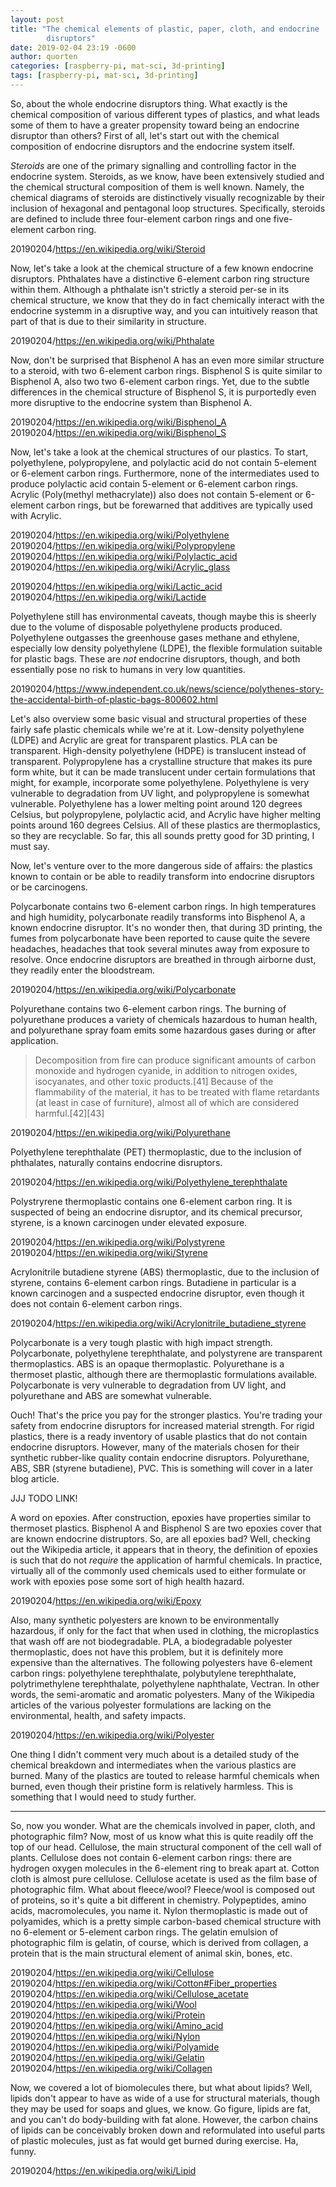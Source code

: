 ```yaml
---
layout: post
title: "The chemical elements of plastic, paper, cloth, and endocrine
        disruptors"
date: 2019-02-04 23:19 -0600
author: quorten
categories: [raspberry-pi, mat-sci, 3d-printing]
tags: [raspberry-pi, mat-sci, 3d-printing]
---
```


So, about the whole endocrine disruptors thing.  What exactly is the
chemical composition of various different types of plastics, and what
leads some of them to have a greater propensity toward being an
endocrine disruptor than others?  First of all, let's start out with
the chemical composition of endocrine disruptors and the endocrine
system itself.

_Steroids_ are one of the primary signalling and controlling factor in
the endocrine system.  Steroids, as we know, have been extensively
studied and the chemical structural composition of them is well known.
Namely, the chemical diagrams of steroids are distinctively visually
recognizable by their inclusion of hexagonal and pentagonal loop
structures.  Specifically, steroids are defined to include three
four-element carbon rings and one five-element carbon ring.

20190204/https://en.wikipedia.org/wiki/Steroid

Now, let's take a look at the chemical structure of a few known
endocrine disruptors.  Phthalates have a distinctive 6-element carbon
ring structure within them.  Although a phthalate isn't strictly a
steroid per-se in its chemical structure, we know that they do in fact
chemically interact with the endocrine systemm in a disruptive way,
and you can intuitively reason that part of that is due to their
similarity in structure.

20190204/https://en.wikipedia.org/wiki/Phthalate

<!-- more -->

Now, don't be surprised that Bisphenol A has an even more similar
structure to a steroid, with two 6-element carbon rings.  Bisphenol S
is quite similar to Bisphenol A, also two two 6-element carbon rings.
Yet, due to the subtle differences in the chemical structure of
Bisphenol S, it is purportedly even more disruptive to the endocrine
system than Bisphenol A.

20190204/https://en.wikipedia.org/wiki/Bisphenol_A  
20190204/https://en.wikipedia.org/wiki/Bisphenol_S

Now, let's take a look at the chemical structures of our plastics.  To
start, polyethylene, polypropylene, and polylactic acid do not contain
5-element or 6-element carbon rings.  Furthermore, none of the
intermediates used to produce polylactic acid contain 5-element or
6-element carbon rings.  Acrylic (Poly(methyl methacrylate)) also does
not contain 5-element or 6-element carbon rings, but be forewarned
that additives are typically used with Acrylic.

20190204/https://en.wikipedia.org/wiki/Polyethylene  
20190204/https://en.wikipedia.org/wiki/Polypropylene  
20190204/https://en.wikipedia.org/wiki/Polylactic_acid  
20190204/https://en.wikipedia.org/wiki/Acrylic_glass

20190204/https://en.wikipedia.org/wiki/Lactic_acid  
20190204/https://en.wikipedia.org/wiki/Lactide

Polyethylene still has environmental caveats, though maybe this is
sheerly due to the volume of disposable polyethylene products
produced.  Polyethylene outgasses the greenhouse gases methane and
ethylene, especially low density polyethylene (LDPE), the flexible
formulation suitable for plastic bags.  These are _not_ endocrine
disruptors, though, and both essentially pose no risk to humans in
very low quantities.

20190204/https://www.independent.co.uk/news/science/polythenes-story-the-accidental-birth-of-plastic-bags-800602.html

Let's also overview some basic visual and structural properties of
these fairly safe plastic chemicals while we're at it.  Low-density
polyethylene (LDPE) and Acrylic are great for transparent plastics.
PLA can be transparent.  High-density polyethylene (HDPE) is
translucent instead of transparent.  Polypropylene has a crystalline
structure that makes its pure form white, but it can be made
translucent under certain formulations that might, for example,
incorporate some polyethylene.  Polyethylene is very vulnerable to
degradation from UV light, and polypropylene is somewhat vulnerable.
Polyethylene has a lower melting point around 120 degrees Celsius, but
polypropylene, polylactic acid, and Acrylic have higher melting points
around 160 degrees Celsius.  All of these plastics are thermoplastics,
so they are recyclable.  So far, this all sounds pretty good for 3D
printing, I must say.

Now, let's venture over to the more dangerous side of affairs: the
plastics known to contain or be able to readily transform into
endocrine disruptors or be carcinogens.

Polycarbonate contains two 6-element carbon rings.  In high
temperatures and high humidity, polycarbonate readily transforms into
Bisphenol A, a known endocrine disruptor.  It's no wonder then, that
during 3D printing, the fumes from polycarbonate have been reported to
cause quite the severe headaches, headaches that took several minutes
away from exposure to resolve.  Once endocrine disruptors are breathed
in through airborne dust, they readily enter the bloodstream.

20190204/https://en.wikipedia.org/wiki/Polycarbonate

Polyurethane contains two 6-element carbon rings.  The burning of
polyurethane produces a variety of chemicals hazardous to human
health, and polyurethane spray foam emits some hazardous gases during
or after application.

> Decomposition from fire can produce significant amounts of carbon
> monoxide and hydrogen cyanide, in addition to nitrogen oxides,
> isocyanates, and other toxic products.[41]  Because of the
> flammability of the material, it has to be treated with flame
> retardants (at least in case of furniture), almost all of which are
> considered harmful.[42][43]

20190204/https://en.wikipedia.org/wiki/Polyurethane

Polyethylene terephthalate (PET) thermoplastic, due to the inclusion
of phthalates, naturally contains endocrine disruptors.

20190204/https://en.wikipedia.org/wiki/Polyethylene_terephthalate

Polystryrene thermoplastic contains one 6-element carbon ring.  It is
suspected of being an endocrine disruptor, and its chemical precursor,
styrene, is a known carcinogen under elevated exposure.

20190204/https://en.wikipedia.org/wiki/Polystyrene  
20190204/https://en.wikipedia.org/wiki/Styrene

Acrylonitrile butadiene styrene (ABS) thermoplastic, due to the
inclusion of styrene, contains 6-element carbon rings.  Butadiene in
particular is a known carcinogen and a suspected endocrine disruptor,
even though it does not contain 6-element carbon rings.

20190204/https://en.wikipedia.org/wiki/Acrylonitrile_butadiene_styrene

Polycarbonate is a very tough plastic with high impact strength.
Polycarbonate, polyethylene terephthalate, and polystyrene are
transparent thermoplastics.  ABS is an opaque thermoplastic.
Polyurethane is a thermoset plastic, although there are thermoplastic
formulations available.  Polycarbonate is very vulnerable to
degradation from UV light, and polyurethane and ABS are somewhat
vulnerable.

Ouch!  That's the price you pay for the stronger plastics.  You're
trading your safety from endocrine disruptors for increased material
strength.  For rigid plastics, there is a ready inventory of usable
plastics that do not contain endocrine disruptors.  However, many of
the materials chosen for their synthetic rubber-like quality contain
endocrine disruptors.  Polyurethane, ABS, SBR (styrene butadiene),
PVC.  This is something will cover in a later blog article.

JJJ TODO LINK!

A word on epoxies.  After construction, epoxies have properties
similar to thermoset plastics.  Bisphenol A and Bisphenol S are two
epoxies cover that are known endocrine distruptors.  So, are all
epoxies bad?  Well, checking out the Wikipedia article, it appears
that in theory, the definition of epoxies is such that do not
_require_ the application of harmful chemicals.  In practice,
virtually all of the commonly used chemicals used to either formulate
or work with epoxies pose some sort of high health hazard.

20190204/https://en.wikipedia.org/wiki/Epoxy

Also, many synthetic polyesters are known to be environmentally
hazardous, if only for the fact that when used in clothing, the
microplastics that wash off are not biodegradable.  PLA, a
biodegradable polyester thermoplastic, does not have this problem, but
it is definitely more expensive than the alternatives.  The following
polyesters have 6-element carbon rings: polyethylene terephthalate,
polybutylene terephthalate, polytrimethylene terephthalate,
polyethylene naphthalate, Vectran.  In other words, the semi-aromatic
and aromatic polyesters.  Many of the Wikipedia articles of the
various polyester formulations are lacking on the environmental,
health, and safety impacts.

20190204/https://en.wikipedia.org/wiki/Polyester

One thing I didn't comment very much about is a detailed study of the
chemical breakdown and intermediates when the various plastics are
burned.  Many of the plastics are touted to release harmful chemicals
when burned, even though their pristine form is relatively harmless.
This is something that I would need to study further.

----------

So, now you wonder.  What are the chemicals involved in paper, cloth,
and photographic film?  Now, most of us know what this is quite
readily off the top of our head.  Cellulose, the main structural
component of the cell wall of plants.  Cellulose does not contain
6-element carbon rings: there are hydrogen oxygen molecules in the
6-element ring to break apart at.  Cotton cloth is almost pure
cellulose.  Cellulose acetate is used as the film base of photographic
film.  What about fleece/wool?  Fleece/wool is composed out of
proteins, so it's quite a bit different in chemistry.  Polypeptides,
amino acids, macromolecules, you name it.  Nylon thermoplastic is made
out of polyamides, which is a pretty simple carbon-based chemical
structure with no 6-element or 5-element carbon rings.  The gelatin
emulsion of photographic film is gelatin, of course, which is derived
from collagen, a protein that is the main structural element of animal
skin, bones, etc.

20190204/https://en.wikipedia.org/wiki/Cellulose  
20190204/https://en.wikipedia.org/wiki/Cotton#Fiber_properties  
20190204/https://en.wikipedia.org/wiki/Cellulose_acetate  
20190204/https://en.wikipedia.org/wiki/Wool  
20190204/https://en.wikipedia.org/wiki/Protein  
20190204/https://en.wikipedia.org/wiki/Amino_acid  
20190204/https://en.wikipedia.org/wiki/Nylon  
20190204/https://en.wikipedia.org/wiki/Polyamide  
20190204/https://en.wikipedia.org/wiki/Gelatin  
20190204/https://en.wikipedia.org/wiki/Collagen

Now, we covered a lot of biomolecules there, but what about lipids?
Well, lipids don't appear to have as wide of a use for structural
materials, though they may be used for soaps and glues, we know.  Go
figure, lipids are fat, and you can't do body-building with fat alone.
However, the carbon chains of lipids can be conceivably broken down
and reformulated into useful parts of plastic molecules, just as fat
would get burned during exercise.  Ha, funny.

20190204/https://en.wikipedia.org/wiki/Lipid
